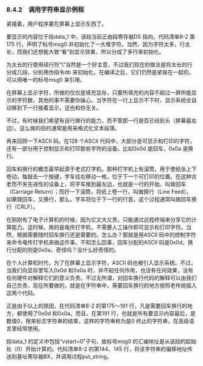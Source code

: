 ### 8.4.2　调用字符串显示例程

紧接着，用户程序要在屏幕上显示东西了。

要显示的内容位于段data_1 中，该段当前正由段寄存器DS 指向。代码清单8-2 第175 行，声明了标号msg0 并初始化了一大堆字符。当然，因为字符太多，行太长，而我们还想能大致“看”到显示效果，所以分成了多行来初始化。

为太长的行使用续行符“\”当然是一个好主意，不过我们现在的做法是将太长的行分成几段，分别用伪指令db 来初始化。在编译之后，它们仍然是紧挨在一起的，可以用唯一的标号msg0 来引用。

在屏幕上显示字符，所做的仅仅是填充显存，只要所填充的内容不超过一屏所能显示的字符数，其他的事不需要你操心。当字符在一行上显示不下时，显示系统会自动移到下一行接着显示，这也和你无关。

不过，有时候我们希望有自行换行的能力，而不管那一行是否已经到头（屏幕最右边）。这么做的目的通常是用来格式化文本段落。

再来回顾一下ASCII 码。在128 个ASCII 代码中，大部分是可显示和打印的字符，还有一部分用于控制显示和打印那些字符的设备。比如0x0d 是回车，0x0a 是换行。

回车和换行的概念最早起源于老式打字机。那种打字机上有滚筒，用于使纸张上下卷动，每敲击一个按键，字车往右移动一格，位于下一个可打印的位置。在这种古老而不失先进性的设备上，将字车推到最左边，也就是一行的开始，叫做回车（Carriage Return）；而拧一下滚筒，将纸上卷一行，叫做换行（Line Feed）。如果既回车，又换行，那么，字车将位于下一行的行首。这个过程通常叫做回车换行（CRLF）。

在刚刚有了电子计算机的时候，因为它又大又贵，只能通过远程终端来分享它的计算能力。这时候，用的是电传打字机，不需要人工操作即可显示和打印字符。当然，根据需要随时回车换行还是需要的。怎么办？那就是用ASCII 码中的控制字符来命令电传打字机来做这件事。不知怎么回事，回车分配的ASCII 码是0x0d，换行分配的则是0x0a。奇怪吗？没什么好奇怪的。

在个人计算机时代，为了在屏幕上显示字符，ASCII 码也被引入显示系统。不过，当我们向显存里写入0x0d 和0x0a 时，并不起任何作用，也没有任何效果，没有任何硬件对解释它们的意义负责。不过无所谓，对回车换行代码的解释可以由我们自己负责，现在所要做的，就是在字符串中，需要回车换行的地方按照老传统插入这两个代码。

正是由于以上的原因，在代码清单8-2 的第175～191 行，凡是需要回车换行的地方，都使用了0x0d 和0x0a。而且，在第191 行，也就是所有要显示内容最后，是数值0，用来标志字符串的结束，这样的字符串称为是0 终止的字符串，在高级语言里经常使用。

段data_1 的定义中包括“vstart=0”子句，故标号msg0 的汇编地址是从该段的起始处（0）开始计算的。代码清单8-2 的第144、145 行，将该字符串的偏移地址传送到基址寄存器BX，并调用过程put_string。